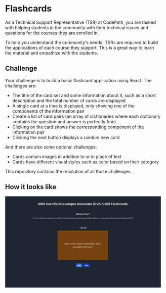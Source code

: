 # Flashcards

As a Technical Support Representative (TSR) at CodePath, you are tasked with helping students in the community with their technical issues and questions for the courses they are enrolled in.

To help you understand the community's needs, TSRs are required to build the applications of each course they support. This is a great way to learn the material and empathize with the students.

## Challenge

Your challenge is to build a basic flashcard application using React. The challenges are:
- The title of the card set and some information about it, such as a short description and the total number of cards are displayed
- A single card at a time is displayed, only showing one of the components of the information pair
- Create a list of card pairs (an array of dictionaries where each dictionary contains the question and answer is perfectly fine)
- Clicking on the card shows the corresponding component of the information pair
- Clicking the next button displays a random new card

And there are also some optional challenges:
- Cards contain images in addition to or in place of text
- Cards have different visual styles such as color based on their category

This repository contains the resolution of all those challenges.

## How it looks like

![flashcards](./src/assets/flashcards.gif)